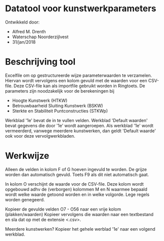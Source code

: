# Datatool voor kunstwerkparameters

Ontwikkeld door: 
* Alfred M. Drenth
* Waterschap Noorderzijlvest
* 31/jan/2018


# Beschrijving tool

Excelfile om op gestructureerde wijze parameterwaarden te verzamelen. Hiervan wordt vervolgens een kolom gevuld met de waarden voor een CSV-file. Deze CSV-file kan als importfile gebruikt worden in Ringtoets. De parameters zijn noodzakelijk voor de berekeningen bij

* Hoogte Kunstwerk (HTKW)
* Betrouwbaarheid Sluiting Kunstwerk (BSKW)
* Sterkte en Stabiliteit Puntconstructies (STKWp)

Werkblad '1e' bevat de in  te vullen velden.
Werkblad 'Default waarden' bevat gegevens die door '1e' wordt aangeroepen. Als werkblad '1e' wordt vermeerderd, vanwege meerdere kunstwerken, dan geldt 'Default waarde' ook voor deze vervolgwerkbladen.


# Werkwijze

Alleen de velden in kolom F of G hoeven ingevuld te worden. De grijze worden dan automatisch gevuld. Toets F9 als dit niet automatisch gaat.

In kolom O verschijnt de waarde voor de CSV-file. Deze kolom wordt opgebouwd adhv de (verborgen) kolommen M en N waarmee bepaald wordt welke waarde getoond worden en in welke volgorde. Lege regels worden genegeerd. 

Kopieer de gevulde velden O7 - O56 naar een vrije kolom (plakken/waarden)
Kopieer vervolgens die waarden naar een textbestand en sla dat op met de extensie <.csv>.


Meerdere kunstwerken? Kopieer het gehele werblad '1e' naar een volgend werkblad.
